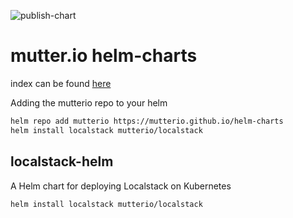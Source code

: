 ![publish-chart](https://github.com/mutterio/helm-charts/workflows/publish-chart/badge.svg)

# mutter.io helm-charts

index can be found [here](https://mutterio.github.io/helm-charts/index.yaml)

Adding the mutterio repo to your helm
```bash
helm repo add mutterio https://mutterio.github.io/helm-charts
helm install localstack mutterio/localstack
```

## localstack-helm
A Helm chart for deploying Localstack on Kubernetes

```bash
helm install localstack mutterio/localstack
```